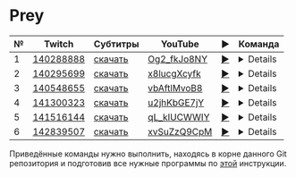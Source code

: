 # Prey

| № | Twitch | Субтитры | YouTube | ▶ | Команда |
| --- | --- | --- | --- | --- | --- |
| 1 | [140288888](https://www.twitch.tv/videos/140288888) | [скачать](../chats/v140288888.ass) | [Og2_fkJo8NY](https://www.youtube.com/watch?v=Og2_fkJo8NY) | [▶](../src/player.html?v=Og2_fkJo8NY&s=140288888) | <details>`mpv --sub-file chats/v140288888.ass ytdl://Og2_fkJo8NY`</details> |
| 2 | [140295699](https://www.twitch.tv/videos/140295699) | [скачать](../chats/v140295699.ass) | [x8lucgXcyfk](https://www.youtube.com/watch?v=x8lucgXcyfk) | [▶](../src/player.html?v=x8lucgXcyfk&s=140295699) | <details>`mpv --sub-file chats/v140295699.ass ytdl://x8lucgXcyfk`</details> |
| 3 | [140548655](https://www.twitch.tv/videos/140548655) | [скачать](../chats/v140548655.ass) | [vbAftlMvoB8](https://www.youtube.com/watch?v=vbAftlMvoB8) | [▶](../src/player.html?v=vbAftlMvoB8&s=140548655) | <details>`mpv --sub-file chats/v140548655.ass ytdl://vbAftlMvoB8`</details> |
| 4 | [141300323](https://www.twitch.tv/videos/141300323) | [скачать](../chats/v141300323.ass) | [u2jhKbGE7jY](https://www.youtube.com/watch?v=u2jhKbGE7jY) | [▶](../src/player.html?v=u2jhKbGE7jY&s=141300323) | <details>`mpv --sub-file chats/v141300323.ass ytdl://u2jhKbGE7jY`</details> |
| 5 | [141516144](https://www.twitch.tv/videos/141516144) | [скачать](../chats/v141516144.ass) | [qL_kIUCWWIY](https://www.youtube.com/watch?v=qL_kIUCWWIY) | [▶](../src/player.html?v=qL_kIUCWWIY&s=141516144) | <details>`mpv --sub-file chats/v141516144.ass ytdl://qL_kIUCWWIY`</details> |
| 6 | [142839507](https://www.twitch.tv/videos/142839507) | [скачать](../chats/v142839507.ass) | [xvSuZzQ9CpM](https://www.youtube.com/watch?v=xvSuZzQ9CpM) | [▶](../src/player.html?v=xvSuZzQ9CpM&s=142839507) | <details>`mpv --sub-file chats/v142839507.ass ytdl://xvSuZzQ9CpM`</details> |

Приведённые команды нужно выполнить, находясь в корне данного Git репозитория и подготовив все нужные программы по [этой](/tutorials/watch-online.md) инструкции.

